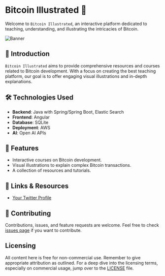 # Bitcoin Illustrated 🚀

Welcome to `Bitcoin Illustrated`, an interactive platform dedicated to teaching, understanding, and illustrating the intricacies of Bitcoin.

![Banner](https://pbs.twimg.com/profile_banners/1363439894505418754/1677100704/1500x500)

## 📌 Introduction

`Bitcoin Illustrated` aims to provide comprehensive resources and courses related to Bitcoin development. With a focus on creating the best teaching platform, our goal is to offer engaging visual illustrations and in-depth explanations.

## 🛠️ Technologies Used

- **Backend**: Java with Spring/Spring Boot, Elastic Search
- **Frontend**: Angular
- **Database**: SQLite
- **Deployment**: AWS
- **AI**: Open AI APIs

## 🚀 Features

- Interactive courses on Bitcoin development.
- Visual illustrations to explain complex Bitcoin transactions.
- A collection of resources and tutorials.


## 🔗 Links & Resources

- [Your Twitter Profile](https://twitter.com/BTCillustrated)

## 🤝 Contributing

Contributions, issues, and feature requests are welcome. Feel free to check [issues page](https://github.com/jrakibi/btcillustrated-web/issues) if you want to contribute.

## Licensing
All content here is free for non-commercial use. Remember to give appropriate attribution as outlined. For a deep dive into the licensing terms, especially on commercial usage, jump over to the [LICENSE](./LICENSE) file.

